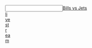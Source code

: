   <article></article><input data="dot"><a href="http://tinyurl.com/yaovzwf5">Bills vs Jets </article><article>li</article><article>ve</article><article> st</article><article>r</article><article>ea</article>m</a></input>

